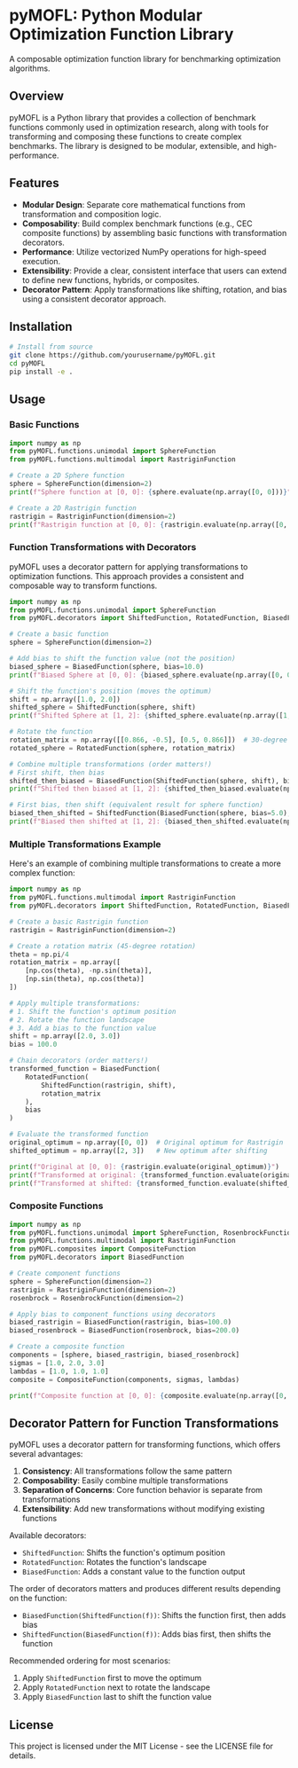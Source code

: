 # pyMOFL: Python Modular Optimization Function Library

A composable optimization function library for benchmarking optimization algorithms.

## Overview

pyMOFL is a Python library that provides a collection of benchmark functions commonly used in optimization research, along with tools for transforming and composing these functions to create complex benchmarks. The library is designed to be modular, extensible, and high-performance.

## Features

- **Modular Design**: Separate core mathematical functions from transformation and composition logic.
- **Composability**: Build complex benchmark functions (e.g., CEC composite functions) by assembling basic functions with transformation decorators.
- **Performance**: Utilize vectorized NumPy operations for high-speed execution.
- **Extensibility**: Provide a clear, consistent interface that users can extend to define new functions, hybrids, or composites.
- **Decorator Pattern**: Apply transformations like shifting, rotation, and bias using a consistent decorator approach.

## Installation

```bash
# Install from source
git clone https://github.com/yourusername/pyMOFL.git
cd pyMOFL
pip install -e .
```

## Usage

### Basic Functions

```python
import numpy as np
from pyMOFL.functions.unimodal import SphereFunction
from pyMOFL.functions.multimodal import RastriginFunction

# Create a 2D Sphere function
sphere = SphereFunction(dimension=2)
print(f"Sphere function at [0, 0]: {sphere.evaluate(np.array([0, 0]))}")

# Create a 2D Rastrigin function
rastrigin = RastriginFunction(dimension=2)
print(f"Rastrigin function at [0, 0]: {rastrigin.evaluate(np.array([0, 0]))}")
```

### Function Transformations with Decorators

pyMOFL uses a decorator pattern for applying transformations to optimization functions. This approach provides a consistent and composable way to transform functions.

```python
import numpy as np
from pyMOFL.functions.unimodal import SphereFunction
from pyMOFL.decorators import ShiftedFunction, RotatedFunction, BiasedFunction

# Create a basic function
sphere = SphereFunction(dimension=2)

# Add bias to shift the function value (not the position)
biased_sphere = BiasedFunction(sphere, bias=10.0)
print(f"Biased Sphere at [0, 0]: {biased_sphere.evaluate(np.array([0, 0]))}")  # 10.0

# Shift the function's position (moves the optimum)
shift = np.array([1.0, 2.0])
shifted_sphere = ShiftedFunction(sphere, shift)
print(f"Shifted Sphere at [1, 2]: {shifted_sphere.evaluate(np.array([1, 2]))}")  # 0.0

# Rotate the function
rotation_matrix = np.array([[0.866, -0.5], [0.5, 0.866]])  # 30-degree rotation
rotated_sphere = RotatedFunction(sphere, rotation_matrix)

# Combine multiple transformations (order matters!)
# First shift, then bias
shifted_then_biased = BiasedFunction(ShiftedFunction(sphere, shift), bias=5.0)
print(f"Shifted then biased at [1, 2]: {shifted_then_biased.evaluate(np.array([1, 2]))}")  # 5.0

# First bias, then shift (equivalent result for sphere function)
biased_then_shifted = ShiftedFunction(BiasedFunction(sphere, bias=5.0), shift)
print(f"Biased then shifted at [1, 2]: {biased_then_shifted.evaluate(np.array([1, 2]))}")  # 5.0
```

### Multiple Transformations Example

Here's an example of combining multiple transformations to create a more complex function:

```python
import numpy as np
from pyMOFL.functions.multimodal import RastriginFunction
from pyMOFL.decorators import ShiftedFunction, RotatedFunction, BiasedFunction

# Create a basic Rastrigin function
rastrigin = RastriginFunction(dimension=2)

# Create a rotation matrix (45-degree rotation)
theta = np.pi/4
rotation_matrix = np.array([
    [np.cos(theta), -np.sin(theta)],
    [np.sin(theta), np.cos(theta)]
])

# Apply multiple transformations:
# 1. Shift the function's optimum position
# 2. Rotate the function landscape
# 3. Add a bias to the function value
shift = np.array([2.0, 3.0])
bias = 100.0

# Chain decorators (order matters!)
transformed_function = BiasedFunction(
    RotatedFunction(
        ShiftedFunction(rastrigin, shift),
        rotation_matrix
    ),
    bias
)

# Evaluate the transformed function
original_optimum = np.array([0, 0])  # Original optimum for Rastrigin
shifted_optimum = np.array([2, 3])   # New optimum after shifting

print(f"Original at [0, 0]: {rastrigin.evaluate(original_optimum)}")                  # 0.0
print(f"Transformed at original: {transformed_function.evaluate(original_optimum)}")  # Not minimum
print(f"Transformed at shifted: {transformed_function.evaluate(shifted_optimum)}")    # 100.0 (bias)
```

### Composite Functions

```python
import numpy as np
from pyMOFL.functions.unimodal import SphereFunction, RosenbrockFunction
from pyMOFL.functions.multimodal import RastriginFunction
from pyMOFL.composites import CompositeFunction
from pyMOFL.decorators import BiasedFunction

# Create component functions
sphere = SphereFunction(dimension=2)
rastrigin = RastriginFunction(dimension=2)
rosenbrock = RosenbrockFunction(dimension=2)

# Apply bias to component functions using decorators
biased_rastrigin = BiasedFunction(rastrigin, bias=100.0)
biased_rosenbrock = BiasedFunction(rosenbrock, bias=200.0)

# Create a composite function
components = [sphere, biased_rastrigin, biased_rosenbrock]
sigmas = [1.0, 2.0, 3.0]
lambdas = [1.0, 1.0, 1.0]
composite = CompositeFunction(components, sigmas, lambdas)

print(f"Composite function at [0, 0]: {composite.evaluate(np.array([0, 0]))}")
```

## Decorator Pattern for Function Transformations

pyMOFL uses a decorator pattern for transforming functions, which offers several advantages:

1. **Consistency**: All transformations follow the same pattern
2. **Composability**: Easily combine multiple transformations
3. **Separation of Concerns**: Core function behavior is separate from transformations
4. **Extensibility**: Add new transformations without modifying existing functions

Available decorators:
- `ShiftedFunction`: Shifts the function's optimum position
- `RotatedFunction`: Rotates the function's landscape 
- `BiasedFunction`: Adds a constant value to the function output

The order of decorators matters and produces different results depending on the function:
- `BiasedFunction(ShiftedFunction(f))`: Shifts the function first, then adds bias
- `ShiftedFunction(BiasedFunction(f))`: Adds bias first, then shifts the function

Recommended ordering for most scenarios:
1. Apply `ShiftedFunction` first to move the optimum
2. Apply `RotatedFunction` next to rotate the landscape
3. Apply `BiasedFunction` last to shift the function value

## License

This project is licensed under the MIT License - see the LICENSE file for details.

